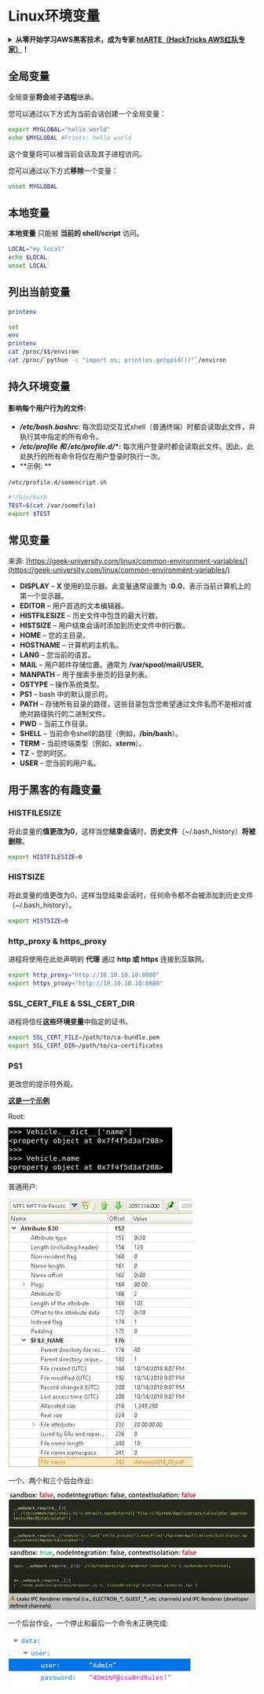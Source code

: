 # Linux环境变量

<details>

<summary><strong>从零开始学习AWS黑客技术，成为专家</strong> <a href="https://training.hacktricks.xyz/courses/arte"><strong>htARTE（HackTricks AWS红队专家）</strong></a><strong>！</strong></summary>

支持HackTricks的其他方式：

* 如果您想看到您的**公司在HackTricks中做广告**或**下载PDF格式的HackTricks**，请查看[**订阅计划**](https://github.com/sponsors/carlospolop)!
* 获取[**官方PEASS & HackTricks周边产品**](https://peass.creator-spring.com)
* 探索[**PEASS家族**](https://opensea.io/collection/the-peass-family)，我们的独家[**NFTs**](https://opensea.io/collection/the-peass-family)
* **加入** 💬 [**Discord群**](https://discord.gg/hRep4RUj7f) 或 [**电报群**](https://t.me/peass) 或 **关注**我们的**Twitter** 🐦 [**@hacktricks_live**](https://twitter.com/hacktricks_live)**。**
* 通过向[**HackTricks**](https://github.com/carlospolop/hacktricks)和[**HackTricks Cloud**](https://github.com/carlospolop/hacktricks-cloud) github仓库提交PR来分享您的黑客技巧。

</details>

## 全局变量

全局变量**将会**被**子进程**继承。

您可以通过以下方式为当前会话创建一个全局变量：
```bash
export MYGLOBAL="hello world"
echo $MYGLOBAL #Prints: hello world
```
这个变量将可以被当前会话及其子进程访问。

您可以通过以下方式**移除**一个变量：
```bash
unset MYGLOBAL
```
## 本地变量

**本地变量** 只能被 **当前的 shell/script** 访问。
```bash
LOCAL="my local"
echo $LOCAL
unset LOCAL
```
## 列出当前变量

```bash
printenv
```
```bash
set
env
printenv
cat /proc/$$/environ
cat /proc/`python -c "import os; print(os.getppid())"`/environ
```
## 持久环境变量

#### **影响每个用户行为的文件:**

* _**/etc/bash.bashrc**_: 每次启动交互式shell（普通终端）时都会读取此文件，并执行其中指定的所有命令。
* _**/etc/profile 和 /etc/profile.d/\***_**:** 每次用户登录时都会读取此文件。因此，此处执行的所有命令将仅在用户登录时执行一次。
*   \*\*示例: \*\*

`/etc/profile.d/somescript.sh`

```bash
#!/bin/bash
TEST=$(cat /var/somefile)
export $TEST
```

## 常见变量

来源: [https://geek-university.com/linux/common-environment-variables/](https://geek-university.com/linux/common-environment-variables/)

* **DISPLAY** – **X** 使用的显示器。此变量通常设置为 **:0.0**，表示当前计算机上的第一个显示器。
* **EDITOR** – 用户首选的文本编辑器。
* **HISTFILESIZE** – 历史文件中包含的最大行数。
* **HISTSIZE** – 用户结束会话时添加到历史文件中的行数。
* **HOME** – 您的主目录。
* **HOSTNAME** – 计算机的主机名。
* **LANG** – 您当前的语言。
* **MAIL** – 用户邮件存储位置。通常为 **/var/spool/mail/USER**。
* **MANPATH** – 用于搜索手册页的目录列表。
* **OSTYPE** – 操作系统类型。
* **PS1** – bash 中的默认提示符。
* **PATH** – 存储所有目录的路径，这些目录包含您希望通过文件名而不是相对或绝对路径执行的二进制文件。
* **PWD** – 当前工作目录。
* **SHELL** – 当前命令shell的路径（例如，**/bin/bash**）。
* **TERM** – 当前终端类型（例如，**xterm**）。
* **TZ** – 您的时区。
* **USER** – 您当前的用户名。

## 用于黑客的有趣变量

### **HISTFILESIZE**

将此变量的**值更改为0**，这样当您**结束会话**时，**历史文件**（\~/.bash\_history）**将被删除**。
```bash
export HISTFILESIZE=0
```
### **HISTSIZE**

将此变量的值更改为0，这样当您结束会话时，任何命令都不会被添加到历史文件（\~/.bash\_history）。
```bash
export HISTSIZE=0
```
### http\_proxy & https\_proxy

进程将使用在此处声明的 **代理** 通过 **http 或 https** 连接到互联网。
```bash
export http_proxy="http://10.10.10.10:8080"
export https_proxy="http://10.10.10.10:8080"
```
### SSL\_CERT\_FILE & SSL\_CERT\_DIR

进程将信任**这些环境变量**中指定的证书。
```bash
export SSL_CERT_FILE=/path/to/ca-bundle.pem
export SSL_CERT_DIR=/path/to/ca-certificates
```
### PS1

更改您的提示符外观。

[**这是一个示例**](https://gist.github.com/carlospolop/43f7cd50f3deea972439af3222b68808)

Root:

![](<../.gitbook/assets/image (87).png>)

普通用户:

![](<../.gitbook/assets/image (88).png>)

一个、两个和三个后台作业:

![](<../.gitbook/assets/image (89).png>)

一个后台作业，一个停止和最后一个命令未正确完成:

![](<../.gitbook/assets/image (90).png>)
